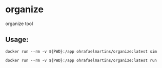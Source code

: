 # organize
organize tool
## Usage:
``` docker run --rm -v ${PWD}:/app ohrafaelmartins/organize:latest sim ```

``` docker run --rm -v ${PWD}:/app ohrafaelmartins/organize:latest run ```
